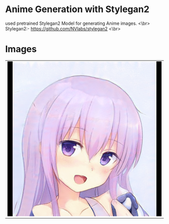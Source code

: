 # Anime Generation with Stylegan2
used pretrained Stylegan2 Model for generating Anime images. <\br>
Stylegan2:- https://github.com/NVlabs/stylegan2 <\br>

# Images 
<table>
<tr>
<td><img src="images/Unknown.png"</td>
</tr>
</table>
